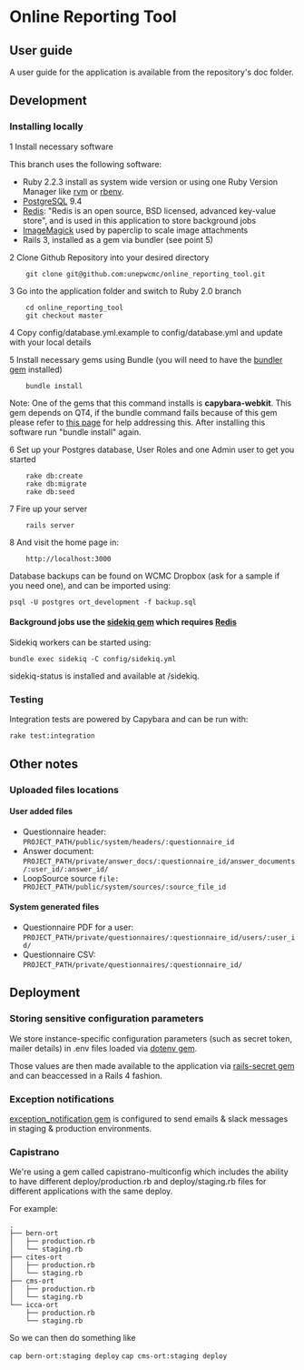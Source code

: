 # Online Reporting Tool

## User guide

A user guide for the application is available from the repository's doc folder.

## Development

### Installing locally

1 Install necessary software

This branch uses the following software:

* Ruby 2.2.3 install as system wide version or using one Ruby Version Manager like [rvm](https://rvm.io/)
or [rbenv](https://github.com/sstephenson/rbenv).
* [PostgreSQL](http://www.postgresql.org/) 9.4
* [Redis](http://redis.io/): "Redis is an open source, BSD licensed, advanced key-value store",
and is used in this application to store background jobs
* [ImageMagick](http://www.imagemagick.org) used by paperclip to scale image attachments
* Rails 3, installed as a gem via bundler (see point 5)

2 Clone Github Repository into your desired directory

````
    git clone git@github.com:unepwcmc/online_reporting_tool.git
````

3 Go into the application folder and switch to Ruby 2.0 branch

````
    cd online_reporting_tool
    git checkout master
````

4 Copy config/database.yml.example to config/database.yml and update with your local details

5 Install necessary gems using Bundle (you will need to have the [bundler gem](https://github.com/bundler/bundler) installed)

````
    bundle install
````

Note: One of the gems that this command installs is **capybara-webkit**.
This gem depends on QT4, if the bundle command fails because of this gem please refer to [this page](https://github.com/thoughtbot/capybara-webkit/wiki/Installing-Qt-and-compiling-capybara-webkit) for help addressing this.
After installing this software run "bundle install" again.

6 Set up your Postgres database, User Roles and one Admin user to get you started

````
    rake db:create
    rake db:migrate
    rake db:seed
````
    
7 Fire up your server

````
    rails server
````    
    
8 And visit the home page in:

````
    http://localhost:3000
````

Database backups can be found on WCMC Dropbox (ask for a sample if you need one), and can be imported using:

    psql -U postgres ort_development -f backup.sql

#### Background jobs use the [sidekiq gem](https://github.com/mperham/sidekiq) which requires [Redis](http://redis.io/)

Sidekiq workers can be started using:

    bundle exec sidekiq -C config/sidekiq.yml

sidekiq-status is installed and available at /sidekiq.

### Testing

Integration tests are powered by Capybara and can be run with:

    rake test:integration

## Other notes

### Uploaded files locations

#### User added files

* Questionnaire header: `PROJECT_PATH/public/system/headers/:questionnaire_id`
* Answer document: `PROJECT_PATH/private/answer_docs/:questionnaire_id/answer_documents/:user_id/:answer_id/`
* LoopSource source `file: PROJECT_PATH/public/system/sources/:source_file_id`

#### System generated files

* Questionnaire PDF for a user: `PROJECT_PATH/private/questionnaires/:questionnaire_id/users/:user_id/`
* Questionnaire CSV: `PROJECT_PATH/private/questionnaires/:questionnaire_id/`

## Deployment

### Storing sensitive configuration parameters
We store instance-specific configuration parameters (such as secret token, mailer details) in .env files loaded via [dotenv gem](https://github.com/bkeepers/dotenv).

Those values are then made available to the application via [rails-secret gem](https://github.com/pixeltrix/rails-secrets) and can beaccessed in a Rails 4 fashion.

### Exception notifications

[exception_notification gem](https://github.com/smartinez87/exception_notification) is configured to send emails & slack messages in staging & production environments.

### Capistrano

We're using a gem called capistrano-multiconfig which includes the ability to have different deploy/production.rb and deploy/staging.rb files for different applications with the same deploy.

For example:
```
.
├── bern-ort
│   ├── production.rb
│   └── staging.rb
├── cites-ort
│   ├── production.rb
│   └── staging.rb
├── cms-ort
│   ├── production.rb
│   └── staging.rb
└── icca-ort
    ├── production.rb
    └── staging.rb
```

So we can then do something like

`cap bern-ort:staging deploy`
`cap cms-ort:staging deploy`
